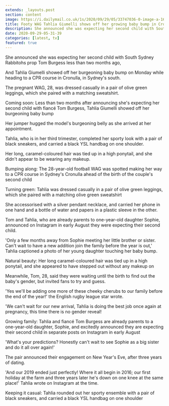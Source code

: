 ```yaml
---
extends: _layouts.post
section: content
image: https://i.dailymail.co.uk/1s/2020/09/29/05/33747036-0-image-a-16_1601352467332.jpg 
title: Footy WAG Tahlia Giumelli shows off her growing baby bump in Cronulla 
description: She announced she was expecting her second child with South Sydney Rabbitohs prop Tom Burgess less than two months ago, 
date: 2020-09-29-05-31-39 
categories: [latest, tv] 
featured: true 
--- 
```

She announced she was expecting her second child with South Sydney Rabbitohs prop Tom Burgess less than two months ago,

And Tahlia Giumelli showed off her burgeoning baby bump on Monday while heading to a CPR course in Cronulla, in Sydney's south.

The pregnant WAG, 28, was dressed casually in a pair of olive green leggings, which she paired with a matching sweatshirt.

Coming soon: Less than two months after announcing she's expecting her second child with fiancé Tom Burgess, Tahlia Giumelli showed off her burgeoning baby bump

Her jumper hugged the model's burgeoning belly as she arrived at her appointment.

Tahlia, who is in her third trimester, completed her sporty look with a pair of black sneakers, and carried a black YSL handbag on one shoulder.

Her long, caramel-coloured hair was tied up in a high ponytail, and she didn't appear to be wearing any makeup.

Bumping along: The 28-year-old football WAG was spotted making her way to a CPR course in Sydney's Cronulla ahead of the birth of the couple's second child

Turning green: Tahlia was dressed casually in a pair of olive green leggings, which she paired with a matching olive green sweatshirt

She accessorised with a silver pendant necklace, and carried her phone in one hand and a bottle of water and papers in a plastic sleeve in the other.

Tom and Tahlia, who are already parents to one-year-old daughter Sophie, announced on Instagram in early August they were expecting their second child.

'Only a few months away from Sophie meeting her little brother or sister. Can't wait to have a new addition join the family before the year is out,' Tahlia captioned a photo of her young daughter touching her baby bump.

Natural beauty: Her long caramel-coloured hair was tied up in a high ponytail, and she appeared to have stepped out without any makeup on

Meanwhile, Tom, 28, said they were waiting until the birth to find out the baby's gender, but invited fans to try and guess.

'Yes we'll be adding one more of these cheeky cherubs to our family before the end of the year!' the English rugby league star wrote. 

'We can't wait for our new arrival, Tahlia is doing the best job once again at pregnancy, this time there is no gender reveal! 

Growing family: Tahlia and fiancé Tom Burgess are already parents to a one-year-old daughter, Sophie, and excitedly announced they are expecting their second child in separate posts on Instagram in early August

'What's your predictions? Honestly can't wait to see Sophie as a big sister and do it all over again!'

The pair announced their engagement on New Year's Eve, after three years of dating.

'And our 2019 ended just perfectly! Where it all begin in 2016; our first holiday at the farm and three years later he's down on one knee at the same place!' Tahlia wrote on Instagram at the time. 

Keeping it casual: Tahlia rounded out her sporty ensemble with a pair of black sneakers, and carried a black YSL handbag on one shoulder

